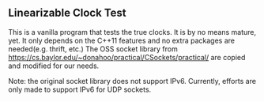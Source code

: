 ## Linearizable Clock Test

This is a vanilla program that tests the true clocks. It is by no means mature, yet. 
It only depends on the C++11 features and no extra packages are needed(e.g. thrift, etc.)
The OSS socket library from https://cs.baylor.edu/~donahoo/practical/CSockets/practical/ are copied and modified for our needs.

Note: the original socket library does not support IPv6. Currently, efforts are only made to support IPv6 for UDP sockets.

